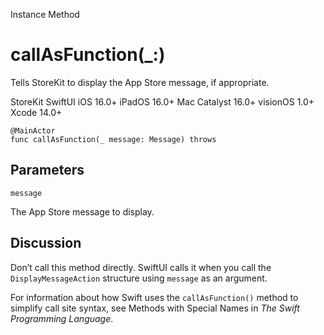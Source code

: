 Instance Method

# callAsFunction(_:)

Tells StoreKit to display the App Store message, if appropriate.

StoreKit  SwiftUI  iOS 16.0+  iPadOS 16.0+  Mac Catalyst 16.0+  visionOS 1.0+
Xcode 14.0+

    
    
    @MainActor
    func callAsFunction(_ message: Message) throws

##  Parameters

`message`

    

The App Store message to display.

## Discussion

Don’t call this method directly. SwiftUI calls it when you call the
`DisplayMessageAction` structure using `message` as an argument.

For information about how Swift uses the `callAsFunction()` method to simplify
call site syntax, see Methods with Special Names in _The Swift Programming
Language_.

